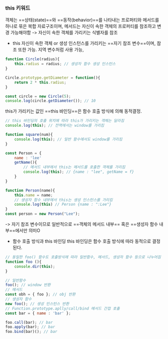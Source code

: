 
### this 키워드
객체는 ==상태(state)==와 ==동작(behavior)==를 나타내는 프로퍼티와 메서드를 하나로 묶은 복합 자료구조이며, 메서드는 자신이 속한 객체의 프로퍼티를 참조하고 변경 가능해야함
-> 자신이 속한 객체를 가리키는 식별자를 참조

- this
자신이 속한 객체 or 생성 인스턴스를 가리키는 ==자기 참조 변수==이며, 참조 또한 가능.
지역 변수처럼 사용 가능,  
```js
function Circle(radius){
	this.radius = radius; // 생성자 함수 생성 인스턴스
}

Circle.prototype.getDiameter = function(){
	return 2 * this.radius; 
}

const circle = new Circle(5);
console.log(circle.getDiameter()); // 10
```

this가 가리키는 값인 ==this 바인딩==은 함수 호출 방식에 의해 동적결정.
```js
// this 바인딩의 호출 위치에 따라 this가 가리키는 객체는 달라짐
console.log(this); // 전역에서는 window를 가리킴

function square(num){
	console.log(this); // 일반 함수에서도 window를 가리킴
}

const Person = {
	name : 'lee'
	getName(){
		// 메서드 내부에서 this는 메서드를 호출한 객체를 가리킴
		console.log(this); // {name : "lee", getName = f}
	}
}

function Person(name){
	this.name = name;
	// 생성자 함수 내부에서 this는 생성 인스턴스를 가리킴
	console.log(this) // Person {name : ":Lee"}
}
const person = new Person("Lee");
```

-> 자기 참조 변수이므로 일반적으로 ==객체의 메서드 내부== 혹은 ==생성자 함수 내부==에서만 의미O

- 함수 호출 방식과 this 바인딩
this 바인딩은 함수 호출 방식에 따라 동적으로 결정된다.
```js
// 동일한 foo() 함수도 호출방식에 따라 일반함수, 메서드, 생성자 함수 등으로 나누어짐
function foo (){
	console.dir(this);
}

// 일반함수
foo(); // window 반환
// 메서드
const obh = { foo }; // obj 반환
// 생성자 함수
new foo(); // 생성 인스턴스 반환
// Function.prototype.aplly/call/bind 메서드 간접 호출
const bar = { name : 'bar' };

foo.call(bar); // bar
foo.apply(bar); // bar
foo.bind(bar)(); // bar
```

